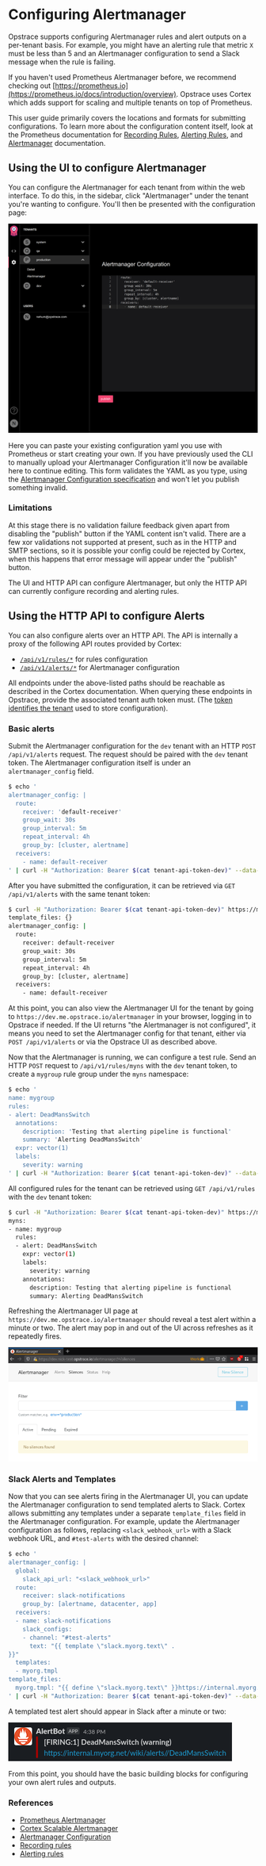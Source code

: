 # Configuring Alertmanager

Opstrace supports configuring Alertmanager rules and alert outputs on a per-tenant basis.
For example, you might have an alerting rule that metric `X` must be less than 5 and an Alertmanager configuration to send a Slack message when the rule is failing.

If you haven't used Prometheus Alertmanager before, we recommend checking out [https://prometheus.io](https://prometheus.io/docs/introduction/overview).
Opstrace uses Cortex which adds support for scaling and multiple tenants on top of Prometheus.

This user guide primarily covers the locations and formats for submitting configurations.
To learn more about the configuration content itself, look at the Prometheus documentation for [Recording Rules](https://prometheus.io/docs/prometheus/latest/configuration/recording_rules), [Alerting Rules](https://prometheus.io/docs/prometheus/latest/configuration/alerting_rules), and [Alertmanager](https://www.prometheus.io/docs/alerting/latest/alertmanager) documentation.

## Using the UI to configure Alertmanager

You can configure the Alertmanager for each tenant from within the web interface.
To do this, in the sidebar, click "Alertmanager" under the tenant you're wanting to configure.
You'll then be presented with the configuration page:

![alertmanager ui example](../../assets/opstrace-alertmanager-configuration.png)

Here you can paste your existing configuration yaml you use with Prometheus or start creating your own.
If you have previously used the CLI to manually upload your Alertmanager Configuration it'll now be available here to continue editing.
This form validates the YAML as you type, using the [Alertmanager Configuration specification](https://www.prometheus.io/docs/alerting/latest/configuration) and won't let you publish something invalid.

### Limitations

At this stage there is no validation failure feedback given apart from disabling the "publish" button if the YAML content isn't valid.
There are a few xor validations not supported at present, such as in the HTTP and SMTP sections, so it is possible your config could be rejected by Cortex, when this happens that error message will appear under the "publish" button.

The UI and HTTP API can configure Alertmanager, but only the HTTP API can currently configure recording and alerting rules.

## Using the HTTP API to configure Alerts

You can also configure alerts over an HTTP API.
The API is internally a proxy of the following API routes provided by Cortex:

* [`/api/v1/rules/*`](https://cortexmetrics.io/docs/api/#list-rule-groups) for rules configuration
* [`/api/v1/alerts/*`](https://cortexmetrics.io/docs/api/#get-alertmanager-configuration) for Alertmanager configuration

All endpoints under the above-listed paths should be reachable as described in the Cortex documentation.
When querying these endpoints in Opstrace, provide the associated tenant auth token must.
(The [token identifies the tenant](https://opstrace.com/docs/references/concepts#data-api) used to store configuration).

### Basic alerts

Submit the Alertmanager configuration for the `dev` tenant with an HTTP `POST /api/v1/alerts` request.
The request should be paired with the `dev` tenant token.
The Alertmanager configuration itself is under an `alertmanager_config` field.

```bash
$ echo '
alertmanager_config: |
  route:
    receiver: 'default-receiver'
    group_wait: 30s
    group_interval: 5m
    repeat_interval: 4h
    group_by: [cluster, alertname]
  receivers:
    - name: default-receiver
' | curl -H "Authorization: Bearer $(cat tenant-api-token-dev)" --data-binary @- https://me.opstrace.io/api/v1/alerts
```

After you have submitted the configuration, it can be retrieved via  `GET /api/v1/alerts` with the same tenant token:

```bash
$ curl -H "Authorization: Bearer $(cat tenant-api-token-dev)" https://me.opstrace.io/api/v1/alerts
template_files: {}
alertmanager_config: |
  route:
    receiver: default-receiver
    group_wait: 30s
    group_interval: 5m
    repeat_interval: 4h
    group_by: [cluster, alertname]
  receivers:
    - name: default-receiver
```

At this point, you can also view the Alertmanager UI for the tenant by going to `https://dev.me.opstrace.io/alertmanager` in your browser, logging in to Opstrace if needed.
If the UI returns "the Alertmanager is not configured", it means you need to set the Alertmanager config for that tenant, either via `POST /api/v1/alerts` or via the Opstrace UI as described above.

Now that the Alertmanager is running, we can configure a test rule.
Send an HTTP `POST` request to `/api/v1/rules/myns` with the `dev` tenant token, to create a `mygroup` rule group under the `myns` namespace:

```bash
$ echo '
name: mygroup
rules:
- alert: DeadMansSwitch
  annotations:
    description: 'Testing that alerting pipeline is functional'
    summary: 'Alerting DeadMansSwitch'
  expr: vector(1)
  labels:
    severity: warning
' | curl -H "Authorization: Bearer $(cat tenant-api-token-dev)" --data-binary @- https://me.opstrace.io/api/v1/rules/myns
```

All configured rules for the tenant can be retrieved using `GET /api/v1/rules` with the `dev` tenant token:

```bash
$ curl -H "Authorization: Bearer $(cat tenant-api-token-dev)" https://me.opstrace.io/api/v1/rules
myns:
- name: mygroup
  rules:
  - alert: DeadMansSwitch
    expr: vector(1)
    labels:
      severity: warning
    annotations:
      description: Testing that alerting pipeline is functional
      summary: Alerting DeadMansSwitch
```

Refreshing the Alertmanager UI page at `https://dev.me.opstrace.io/alertmanager` should reveal a test alert within a minute or two.
The alert may pop in and out of the UI across refreshes as it repeatedly fires.

![alt_text](../../assets/opstrace-tenant-alertmanager-ui.png)

### Slack Alerts and Templates

Now that you can see alerts firing in the Alertmanager UI, you can update the Alertmanager configuration to send templated alerts to Slack.
Cortex allows submitting any templates under a separate `template_files` field in the Alertmanager configuration.
For example, update the Alertmanager configuration as follows, replacing `<slack_webhook_url>` with a Slack webhook URL, and `#test-alerts` with the desired channel:

```bash
$ echo '
alertmanager_config: |
  global:
    slack_api_url: "<slack_webhook_url>"
  route:
    receiver: slack-notifications
    group_by: [alertname, datacenter, app]
  receivers:
  - name: slack-notifications
    slack_configs:
    - channel: "#test-alerts"
      text: "{{ template \"slack.myorg.text\" .
}}"
  templates:
  - myorg.tmpl
template_files:
  myorg.tmpl: "{{ define \"slack.myorg.text\" }}https://internal.myorg.net/wiki/alerts/{{ .GroupLabels.app }}/{{ .GroupLabels.alertname }}{{ end }}"
' | curl -H "Authorization: Bearer $(cat tenant-api-token-dev)" --data-binary @- https://me.opstrace.io/api/v1/alerts
```

A templated test alert should appear in Slack after a minute or two:

![slack alert firing example](../../assets/opstrace-alertmanager-slack.png)

From this point, you should have the basic building blocks for configuring your own alert rules and outputs.

### References

* [Prometheus Alertmanager](https://www.prometheus.io/docs/alerting/latest/alertmanager)
* [Cortex Scalable Alertmanager](https://cortexmetrics.io/docs/proposals/scalable-alertmanager)
* [Alertmanager Configuration](https://www.prometheus.io/docs/alerting/latest/configuration)
* [Recording rules](https://prometheus.io/docs/prometheus/latest/configuration/recording_rules)
* [Alerting rules](https://prometheus.io/docs/prometheus/latest/configuration/alerting_rules)
